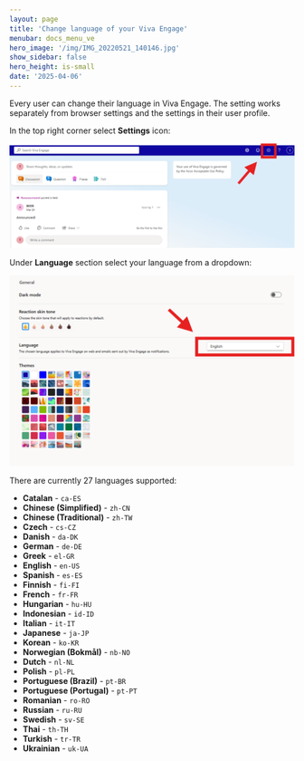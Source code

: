 ```yaml
---
layout: page
title: 'Change language of your Viva Engage'
menubar: docs_menu_ve
hero_image: '/img/IMG_20220521_140146.jpg'
show_sidebar: false
hero_height: is-small
date: '2025-04-06'
---
```




Every user can change their language in Viva Engage. The setting works separately from browser settings and the settings in their user profile.


In the top right corner select **Settings** icon:


<img src="/articles/img/vechangelg.png">



Under **Language** section select your language from a dropdown:


<img src="/articles/img/vechangelg1.png">


<br/>


There are currently 27 languages supported:

- **Catalan** - `ca-ES`
- **Chinese (Simplified)** - `zh-CN`
- **Chinese (Traditional)** - `zh-TW`
- **Czech** - `cs-CZ`
- **Danish** - `da-DK`
- **German** - `de-DE`
- **Greek** - `el-GR`
- **English** - `en-US`
- **Spanish** - `es-ES`
- **Finnish** - `fi-FI`
- **French** - `fr-FR`
- **Hungarian** - `hu-HU`
- **Indonesian** - `id-ID`
- **Italian** - `it-IT`
- **Japanese** - `ja-JP`
- **Korean** - `ko-KR`
- **Norwegian (Bokmål)** - `nb-NO`
- **Dutch** - `nl-NL`
- **Polish** - `pl-PL`
- **Portuguese (Brazil)** - `pt-BR`
- **Portuguese (Portugal)** - `pt-PT`
- **Romanian** - `ro-RO`
- **Russian** - `ru-RU`
- **Swedish** - `sv-SE`
- **Thai** - `th-TH`
- **Turkish** - `tr-TR`
- **Ukrainian** - `uk-UA`

